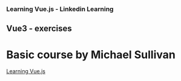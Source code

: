 ### Learning Vue.js - Linkedin Learning

## Vue3 - exercises

# Basic course by Michael Sullivan

[Learning Vue.js](www.linkedin.com/learning/learning-vue-js-8602681)
